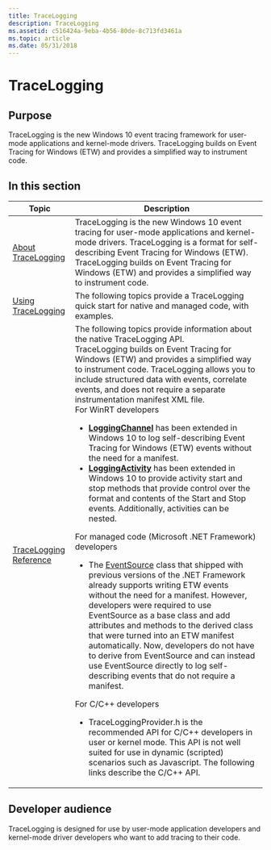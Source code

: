 ```yaml
---
title: TraceLogging
description: TraceLogging
ms.assetid: c516424a-9eba-4b56-80de-8c713fd3461a
ms.topic: article
ms.date: 05/31/2018
---
```


# TraceLogging

## Purpose

TraceLogging is the new Windows 10 event tracing framework for user-mode applications and kernel-mode drivers. TraceLogging builds on Event Tracing for Windows (ETW) and provides a simplified way to instrument code.

## In this section




| Topic | Description | 
|-------|-------------|
| <a href="trace-logging-about.md">About TraceLogging</a><br /> | TraceLogging is the new Windows 10 event tracing for user-mode applications and kernel-mode drivers. TraceLogging is a format for self-describing Event Tracing for Windows (ETW). TraceLogging builds on Event Tracing for Windows (ETW) and provides a simplified way to instrument code.<br /> | 
| <a href="tracelogging-using-tracelogging.md">Using TraceLogging</a><br /> | The following topics provide a TraceLogging quick start for native and managed code, with examples.<br /> | 
| <a href="trace-logging-reference.md">TraceLogging Reference</a><br /> | The following topics provide information about the native TraceLogging API.<br /> TraceLogging builds on Event Tracing for Windows (ETW) and provides a simplified way to instrument code. TraceLogging allows you to include structured data with events, correlate events, and does not require a separate instrumentation manifest XML file.<br /><span class="underline">For WinRT developers</span><br /><ul><li><a href="/uwp/api/Windows.Foundation.Diagnostics.LoggingChannel"><strong>LoggingChannel</strong></a> has been extended in Windows 10 to log self-describing Event Tracing for Windows (ETW) events without the need for a manifest.</li><li><a href="/windows/win32/api/traceloggingactivity/nl-traceloggingactivity-traceloggingactivity"><strong>LoggingActivity</strong></a> has been extended in Windows 10 to provide activity start and stop methods that provide control over the format and contents of the Start and Stop events. Additionally, activities can be nested.</li></ul><span class="underline">For managed code (Microsoft .NET Framework) developers</span><br /><ul><li>The <a href="/dotnet/api/system.diagnostics.tracing.eventsource">EventSource</a> class that shipped with previous versions of the .NET Framework already supports writing ETW events without the need for a manifest. However, developers were required to use EventSource as a base class and add attributes and methods to the derived class that were turned into an ETW manifest automatically. Now, developers do not have to derive from EventSource and can instead use EventSource directly to log self-describing events that do not require a manifest.</li></ul><span class="underline">For C/C++ developers</span><br /><ul><li>TraceLoggingProvider.h is the recommended API for C/C++ developers in user or kernel mode. This API is not well suited for use in dynamic (scripted) scenarios such as Javascript. The following links describe the C/C++ API.</li></ul> | 




 

## Developer audience

TraceLogging is designed for use by user-mode application developers and kernel-mode driver developers who want to add tracing to their code.

